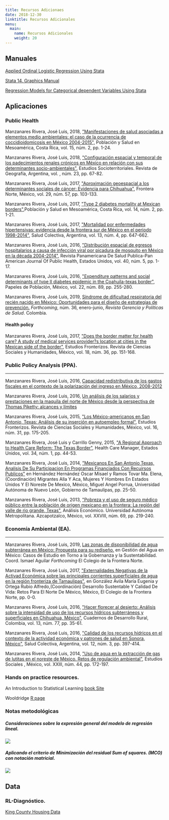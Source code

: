 ```yaml
---
title: Recursos Adicionaes
date: 2018-12-30
linktitle: Recursos Adicionales
menu:
  main:
    name: Recursos Adicionales
    weight: 20
---
```



## Manuales

[Applied Ordinal Logistic Regression  Using Stata](https://drive.google.com/file/d/1gqgf80iNp9qK1lKdtLO7uLIR8JyRLHSU/view?usp=sharing)

[Stata 14. Graphics Manual](https://drive.google.com/file/d/16T1VFK4AQhffvNyRFoaP30x4HgwdpG1E/view?usp=sharing)

[Regression Models for Categorical dependent Variables Using Stata](https://drive.google.com/file/d/1vElSel7JeiDx6K-ZLppOonqRtH9sjUlD/view?usp=sharing)

## Aplicaciones

### Public Health

Manzanares Rivera, José Luis,  2018, ["Manifestaciones de salud asociadas a elementos medio ambientales: el caso de la ocurrencia de coccidioidomicosis en México 2004-2015",](https://revistas.ucr.ac.cr/index.php/psm/article/view/30201)  Población y Salud en Mesoamérica, Costa Rica,  vol. 15, núm. 2, pp. 1-24.

Manzanares Rivera, José Luis,  2018, ["Configuración espacial y temporal de los padecimientos renales crónicos en México en relación con sus determinantes socio-ambientales",](http://docs.wixstatic.com/ugd/59a6db_ae95ca0f66f9482eb723e34b248dda49.pdf)  Estudios Socioterritoriales. Revista de Geografía, Argentina,  vol. , núm. 23, pp. 67-82.

Manzanares Rivera, José Luis, 2017, ["Aproximación geoespacial a los determinantes sociales de cáncer: Evidencia para Chihuahua"](https://drive.google.com/file/d/0B0DFhRNEsQ_vZ3haZVRmOHo4cEk/view),  Frontera Norte, México,  vol. 29, núm. 57, pp. 103-133.

Manzanares Rivera, José Luis,  2017, ["Type 2 diabetes mortality at Mexican borders"](http://dx.doi.org/10.15517/psm.v14i2.27028),Población y Salud en Mesoamérica, Costa Rica,  vol. 14, núm. 2, pp. 1-21. 

Manzanares Rivera, José Luis,  2017, ["Mortalidad por enfermedades hipertensivas: evidencia desde la frontera sur de México en el periodo 1998-2014"](https://www.scielosp.org/article/scol/2017.v13n4/647-662/),  Salud Colectiva, Argentina,  vol. 13, núm. 4, pp. 647-662. 

Manzanares Rivera, José Luis,  2016, ["Distribución espacial de egresos hospitalarios a causa de infección viral por picadura de mosquito en México en la década 2004-2014",](http://iris.paho.org/xmlui/handle/123456789/34346)  Revista Panamericana De Salud Publica-Pan American Journal Of Public Health, Estados Unidos,  vol. 40, núm. 5, pp. 1-17.

Manzanares Rivera, José Luis,  2016, ["Expenditure patterns and social determinants of type II diabetes epidemic in the Coahuila-texas border",](https://rppoblacion.uaemex.mx/article/view/8273)  Papeles de Población, México,  vol. 22, núm. 89, pp. 255-280.

Manzanares Rivera, José Luis,  2019,  [Síndrome de dificultad respiratoria del recién nacido en México: Oportunidades para el diseño de estrategias de prevención.](https://drive.google.com/file/d/15HxcwcDRHg1LaWOywDZSo_FxHTlF-C-U/view?usp=sharing) *Forthcoming*, núm. 36, enero-junio, *Revista Gerencia y Políticas de Salud*. Colombia.


#### Health policy 

Manzanares Rivera, José Luis,  2017, ["Does the border matter for health care? A study of medical services provider?s location at cities in the Mexican side of the border",](http://www.scielo.org.mx/pdf/estfro/v18n36/2395-9134-estfro-18-36-00151-es.pdf)  Estudios Fronterizos. Revista de Ciencias Sociales y Humanidades, México,  vol. 18, núm. 36, pp. 151-168.


###  Public Policy Analysis (PPA).
***
Manzanares Rivera, José Luis,  2016, [Capacidad redistributiva de los gastos fiscales en el contexto de la polarización del ingreso en México, 2008-2012](http://economiatyp.uam.mx/index.php/ETYP/article/view/55/218)

Manzanares Rivera, José Luis, 2016, [Un análisis de los salarios y prestaciones en la maquila del norte de México desde la perspectiva de Thomas Piketty: alcances y límites](http://www.redalyc.org/pdf/654/65456116004.pdf)


Manzanares Rivera, José Luis,  2015, ["Los México-americanos en San Antonio, Texas: Análisis de su inserción en autoempleo formal"](http://www.scielo.org.mx/scielo.php?pid=S0187-69612015000100008&script=sci_abstract),  Estudios Fronterizos. Revista de Ciencias Sociales y Humanidades, México,  vol. 16, núm. 31, pp. 175-205.

Manzanares Rivera, José Luis y Carrillo  Genny, 2015, ["A Regional Approach to Health Care Reform: The Texas Border"](http://journals.lww.com/healthcaremanagerjournal/Abstract/2015/01000/A_Regional_Approach_to_Health_Care_Reform__The.7.aspx),  Health Care Manager, Estados Unidos,  vol. 34, núm. 1, pp. 44-53.

Manzanares Rivera, José Luis,  2014, ["Mexicanos En San Antonio Texas,  Analisis De Su Participacion En Programas Financiados Con Recuirsos Publicos"](https://www.gandhi.com.mx/migrantes-alla-y-aca-mujeres-y-hombres-en-estados-unidos-y-el-noreste-de-mexico) en Hernández Hernández Oscar Misael y Ramos Tovar Ma. Elena,(Coordinación) Migrantes Alla Y Aca, Mujeres Y Hombres En Estados Unidos Y El Noreste De Mexico, México, Miguel Angel Porrua, Universidad Autónoma de Nuevo León, Gobierno de Tamaulipas, pp. 25-50.

Manzanares Rivera, José Luis,  2013, ["Pobreza y el uso de seguro médico público entre la población de origen mexicano en la frontera: La región del valle de rio grande, Texas",](http://www.redalyc.org/articulo.oa?id=41331033011)  Análisis Económico. Universidad Autónoma Metropolitana. Azcapotzalco, México,  vol. XXVIII, núm. 69, pp. 219-240.



###  Economía Ambiental (EA).
***

Manzanares Rivera, José Luis,  2019, [Las zonas de disponibilidad de agua subterránea en México: Propuesta para su rediseño.](https://drive.google.com/file/d/1ouyRoWuLqFV9JuKcqMHobBLq2mcJiVd7/view?usp=sharing) en Gestión del Agua en México: Casos de Estudio en Torno a la Gobernanza y la Sustentabilidad. Coord. Ismael Aguilar *Forthcoming* El Colegio de la Frontera Norte.

Manzanares Rivera, José Luis,  2017, ["Externalidades Negativas de la Activad Económica sobre las principales corrientes superficiales de agua en la región fronteriza de Tamaulipas"](https://libreria.colef.mx/detalle.aspx?id=7587), en González Ávila María Eugenia y Ortega Rubio Alfredo,(Coordinación) Desarrollo Sustentable Y Calidad De Vida: Retos Para El Norte De México, México, El Colegio de la Frontera Norte, pp. 0-0.

Manzanares Rivera, José Luis,  2016, ["Hacer florecer al desierto: Análisis sobre la intensidad de uso de los recursos hídricos subterráneos y superficiales en Chihuahua, México"](http://revistas.javeriana.edu.co/index.php/desarrolloRural/issue/view/967), Cuadernos de Desarrollo Rural, Colombia,  vol. 13, núm. 77, pp. 35-61.

Manzanares Rivera, José Luis,  2016, ["Calidad de los recursos hídricos en el contexto de la actividad económica y patrones de salud en Sonora, México",](http://revistas.unla.edu.ar/saludcolectiva/article/view/811)  Salud Colectiva, Argentina,  vol. 12, núm. 3, pp. 397-414.

Manzanares Rivera, José Luis,  2014, ["Uso de agua en la extracción de gas de lutitas en el noreste de México. Retos de regulación ambiental"](http://www.ciad.mx/archivos/revista-eletronica/RES44/JL_Manzanares.pdf),  Estudios Sociales , México,  vol. XXIII, núm. 44, pp. 172-197.


### Hands on practice resources.

An Introduction to Statistical Learning [book Site](http://www-bcf.usc.edu/~gareth/ISL/code.html)


Wooldridge [R page](https://justinmshea.github.io/wooldridge/articles/Introductory-Econometrics-Examples.html)


### Notas metodológicas

##### Consideraciones sobre la expresión general del modelo de regresión lineal.
![](/img/lsmodel.jpg)

##### Aplicando el criterio de Minimización del residual Sum of squares. (MCO) con notación matricial.
![](/img/mco.jpg)
## Data

### RL-Diagnóstico.


[King County Housing Data](https://www.kaggle.com/harlfoxem/housesalesprediction)


